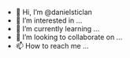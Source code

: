 - 👋 Hi, I’m @danielsticlan
- 👀 I’m interested in ...
- 🌱 I’m currently learning ...
- 💞️ I’m looking to collaborate on ...
- 📫 How to reach me ...

<!---
danielsticlan/danielsticlan is a ✨ special ✨ repository because its `README.md` (this file) appears on your GitHub profile.
You can click the Preview link to take a look at your changes.
--->
